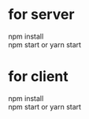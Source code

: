 # for server
npm install <br/>
npm start or yarn start

# for client
npm install <br/>
npm start or yarn start